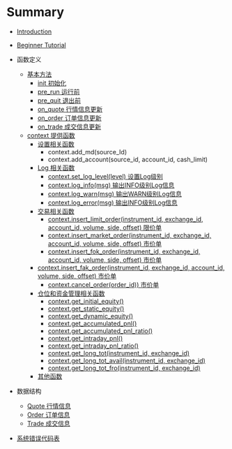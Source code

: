 # Summary

* [Introduction](README.md)

* [Beginner Tutorial](./tutorial/BeginnerTutorial.md)
* 函数定义
  * [基本方法](./functions/Functions.md)
    *  [init 初始化](#init)
    *  [pre_run 运行前](#pre_run)
    *  [pre_quit 退出前](#pre_quit)
    *  [on_quote 行情信息更新](#on_quote)
    *  [on_order 订单信息更新](#on_order)
    *  [on_trade 成交信息更新](#on_trade)
  * [context 提供函数](./context/LogApi.md)
    * [设置相关函数](./context/Setting.md) 
      * context.add_md(source_Id)
      * context.add_account(source_id, account_id, cash_limit)
    * [Log 相关函数](./context/LogApi.md)
      * [context.set_log_level(level) 设置Log级别](./context/LogApi.md#set_log_level)
      * [context.log_info(msg) 输出INFO级别Log信息](./context/LogApi.md#log_info)
      * [context.log_warn(msg) 输出WARN级别Log信息](./context/LogApi.md#log_warn)
      * [context.log_error(msg) 输出INFO级别Log信息](./context/LogApi.md#log_error)
    * [交易相关函数](./context/TradeApi.md)
      * [context.insert_limit_order(instrument_id, exchange_id, account_id, volume, side, offset) 限价单](./context/TradeApi.md#insert_limit_order)
      * [context.insert_market_order(instrument_id, exchange_id, account_id, volume, side, offset) 市价单](./context/TradeApi.md#insert_market_order)
      * [context.insert_fok_order(instrument_id, exchange_id, account_id, volume, side, offset) 市价单](./context/TradeApi.md#insert_fok_order)
     * [context.insert_fak_order(instrument_id, exchange_id, account_id, volume, side, offset) 市价单](./context/TradeApi.md#insert_fak_order)
       * [context.cancel_order(order_id)) 市价单](./context/TradeApi.md#cancel_order)
    * [仓位和资金管理相关函数](./context/QueryApi.md)
      * [context.get_initial_equity()](./context/QueryApi.md#get_initial_equity)
      * [context.get_static_equity()](./context/QueryApi.md#get_static_equity)
      * [context.get_dynamic_equity()](./context/QueryApi.md#get_dynamic_equity)
      * [context.get_accumulated_pnl()](./context/QueryApi.md#get_accumulated_pnl)
      * [context.get_accumulated_pnl_ratio()](./context/QueryApi.md#get_accumulated_pnl_ratio)
      * [context.get_intraday_pnl()](./context/QueryApi.md#get_intraday_pnl)
      * [context.get_intraday_pnl_ratio()](./context/QueryApi.md#get_intraday_pnl_ratio)
      * [context.get_long_tot(instrument_id, exchange_id)](./context/QueryApi.md#get_long_tot)
      * [context.get_long_tot_avail(instrument_id, exchange_id)](./context/QueryApi.md#get_long_tot_avail)
      * [context.get_long_tot_fro(instrument_id, exchange_id)](./context/QueryApi.md#get_long_tot_fro)
    * [其他函数](./context/UtilApi.md)
  
* 数据结构
  * [Quote 行情信息](./data_struct/Quote.md)
  * [Order 订单信息](./data_struct/Order.md)
  * [Trade 成交信息](./data_struct/Trade.md)
  
* [系统错误代码表](./sys_error/sys_error.md)
